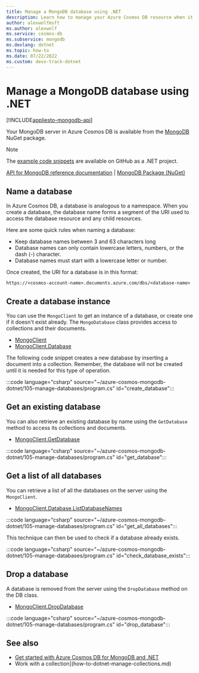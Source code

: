 ```yaml
---
title: Manage a MongoDB database using .NET
description: Learn how to manage your Azure Cosmos DB resource when it provides the API for MongoDB with a .NET SDK.
author: alexwolfmsft
ms.author: alexwolf
ms.service: cosmos-db
ms.subservice: mongodb
ms.devlang: dotnet
ms.topic: how-to
ms.date: 07/22/2022
ms.custom: devx-track-dotnet
---
```


# Manage a MongoDB database using .NET

[!INCLUDE[appliesto-mongodb-api](../includes/appliesto-mongodb-api.md)]

Your MongoDB server in Azure Cosmos DB is available from the [MongoDB](https://www.nuget.org/packages/MongoDB.Driver) NuGet package.

> [!NOTE]
> The [example code snippets](https://github.com/Azure-Samples/cosmos-db-mongodb-api-dotnet-samples) are available on GitHub as a .NET project.

[API for MongoDB reference documentation](https://docs.mongodb.com/drivers/csharp) | [MongoDB Package (NuGet)](https://www.nuget.org/packages/MongoDB.Driver)

## Name a database

In Azure Cosmos DB, a database is analogous to a namespace. When you create a database, the database name forms a segment of the URI used to access the database resource and any child resources.

Here are some quick rules when naming a database:

* Keep database names between 3 and 63 characters long
* Database names can only contain lowercase letters, numbers, or the dash (-) character.
* Database names must start with a lowercase letter or number.

Once created, the URI for a database is in this format:

``https://<cosmos-account-name>.documents.azure.com/dbs/<database-name>``

## Create a database instance

You can use the `MongoClient` to get an instance of a database, or create one if it doesn't exist already. The `MongoDatabase` class provides access to collections and their documents.

* [MongoClient](https://mongodb.github.io/mongo-csharp-driver/2.16/apidocs/html/T_MongoDB_Driver_MongoClient.htm)
* [MongoClient.Database](https://mongodb.github.io/mongo-csharp-driver/2.16/apidocs/html/T_MongoDB_Driver_MongoDatabase.htm)

The following code snippet creates a new database by inserting a document into a collection. Remember, the database will not be created until it is needed for this type of operation.

:::code language="csharp" source="~/azure-cosmos-mongodb-dotnet/105-manage-databases/program.cs" id="create_database":::

## Get an existing database

You can also retrieve an existing database by name using the `GetDatabase` method to access its collections and documents.

* [MongoClient.GetDatabase](https://mongodb.github.io/mongo-csharp-driver/2.17/apidocs/html/M_MongoDB_Driver_MongoClient_GetDatabase.htm)

:::code language="csharp" source="~/azure-cosmos-mongodb-dotnet/105-manage-databases/program.cs" id="get_database":::

## Get a list of all databases

You can retrieve a list of all the databases on the server using the `MongoClient`.

* [MongoClient.Database.ListDatabaseNames](https://mongodb.github.io/mongo-csharp-driver/2.17/apidocs/html/M_MongoDB_Driver_MongoClient_ListDatabaseNames_3.htm)

:::code language="csharp" source="~/azure-cosmos-mongodb-dotnet/105-manage-databases/program.cs" id="get_all_databases":::

This technique can then be used to check if a database already exists.

:::code language="csharp" source="~/azure-cosmos-mongodb-dotnet/105-manage-databases/program.cs" id="check_database_exists":::

## Drop a database

A database is removed from the server using the `DropDatabase` method on the DB class. 

* [MongoClient.DropDatabase](https://mongodb.github.io/mongo-csharp-driver/2.17/apidocs/html/M_MongoDB_Driver_MongoClient_DropDatabase_1.htm)

:::code language="csharp" source="~/azure-cosmos-mongodb-dotnet/105-manage-databases/program.cs" id="drop_database":::

## See also

- [Get started with Azure Cosmos DB for MongoDB and .NET](how-to-dotnet-get-started.md)
- Work with a collection](how-to-dotnet-manage-collections.md)
